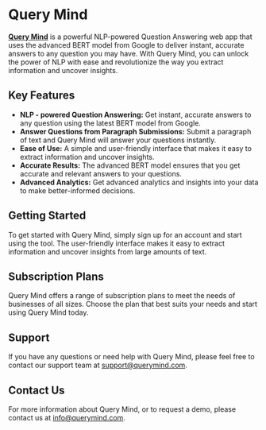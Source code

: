 # Query Mind

**[Query Mind](querymind.netlify.app)** is a powerful NLP-powered Question Answering web app that uses the advanced BERT model from Google to deliver instant, accurate answers to any question you may have. With Query Mind, you can unlock the power of NLP with ease and revolutionize the way you extract information and uncover insights.

## Key Features

- **NLP - powered Question Answering:** Get instant, accurate answers to any question using the latest BERT model from Google.
- **Answer Questions from Paragraph Submissions:** Submit a paragraph of text and Query Mind will answer your questions instantly.
- **Ease of Use:** A simple and user-friendly interface that makes it easy to extract information and uncover insights.
- **Accurate Results:** The advanced BERT model ensures that you get accurate and relevant answers to your questions.
- **Advanced Analytics:** Get advanced analytics and insights into your data to make better-informed decisions.

## Getting Started

To get started with Query Mind, simply sign up for an account and start using the tool. The user-friendly interface makes it easy to extract information and uncover insights from large amounts of text.

## Subscription Plans

Query Mind offers a range of subscription plans to meet the needs of businesses of all sizes. Choose the plan that best suits your needs and start using Query Mind today.

## Support

If you have any questions or need help with Query Mind, please feel free to contact our support team at [support@querymind.com](mailto:support@querymind.com).

## Contact Us

For more information about Query Mind, or to request a demo, please contact us at [info@querymind.com](mailto:info@querymind.com).
